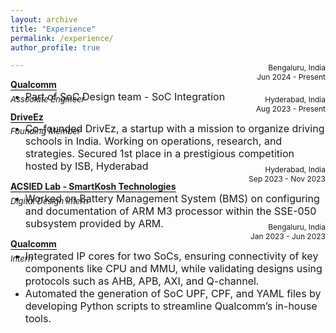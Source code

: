 ```yaml
---
layout: archive
title: "Experience"
permalink: /experience/
author_profile: true

---
```

<span style="border-bottom: 1px solid black; display: inline-block; margin-bottom: 0.4em;"><strong>Qualcomm</strong></span>  
*<font size="2">Associate Engineer</font>*
<div style="text-align: right;margin-top: -80px;"><span style="font-size: 12px;">Bengaluru, India</span></div>
<div style="text-align: right;margin-top: 0px;"><span style="font-size: 12px;">Jun 2024 - Present</span></div>

  
  * <font size="3">Part of SoC Design team - SoC Integration</font>


<span style="border-bottom: 1px solid black; display: inline-block; margin-bottom: 0.4em;"><strong>DriveEz</strong></span>  
*<font size="2">Founding Member</font>*
<div style="text-align: right;margin-top: -80px;"><span style="font-size: 12px;">Hyderabad, India</span></div>
<div style="text-align: right;margin-top: 0px;"><span style="font-size: 12px;">Aug 2023 - Present</span></div>

  
  * <font size="3"> Co-founded DrivEz, a startup with a mission to organize driving schools in India. Working on operations, research, and strategies. Secured 1st place in a prestigious competition hosted by ISB, Hyderabad</font>


<span style="border-bottom: 1px solid black; display: inline-block; margin-bottom: 0.4em;"><strong>ACSIED Lab - SmartKosh Technologies</strong></span>  
*<font size="2">Digital Design Intern</font>*
<div style="text-align: right;margin-top: -80px;"><span style="font-size: 12px;">Hyderabad, India</span></div>
<div style="text-align: right;margin-top: 0px;"><span style="font-size: 12px;">Sep 2023 - Nov 2023</span></div>

  
  * <font size="3"> Worked on Battery Management System (BMS) on configuring and documentation of ARM M3 processor within the SSE-050 subsystem provided by ARM.</font>

 

<span style="border-bottom: 1px solid black; display: inline-block; margin-bottom: 0.4em;"><strong>Qualcomm</strong></span>  
*<font size="2">Intern</font>*
<div style="text-align: right;margin-top: -80px;"><span style="font-size: 12px;">Bengaluru, India</span></div>
<div style="text-align: right;margin-top: 0px;"><span style="font-size: 12px;">Jan 2023 - Jun 2023</span></div>

  
  * <font size="3"> Integrated IP cores for two SoCs, ensuring connectivity of key components like CPU and MMU, while validating designs using protocols such as AHB, APB, AXI, and Q-channel.</font>
  * <font size="3">Automated the generation of SoC UPF, CPF, and YAML files by developing Python scripts to streamline Qualcomm’s in-house tools.</font>

